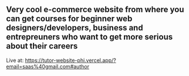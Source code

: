 ## Very cool e-commerce website from where you can get courses for beginner web designers/developers, business and entrepreuners who want to get more serious about their careers
Live at: https://tutor-website-phi.vercel.app/?email=saas%40gmail.com#author
